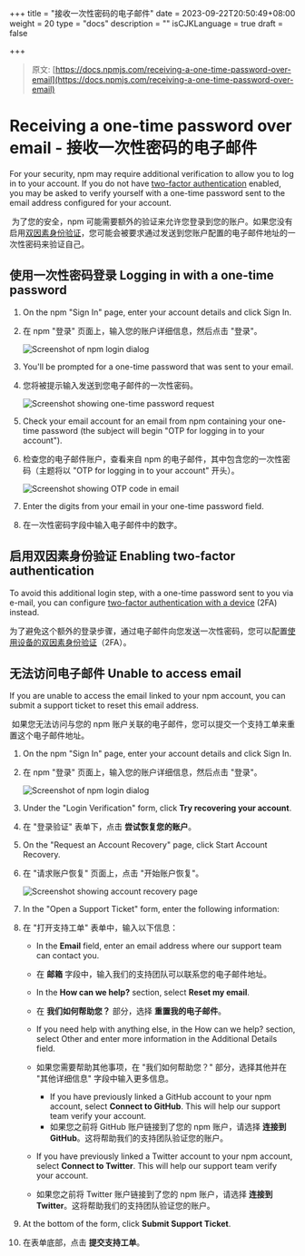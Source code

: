 +++
title = "接收一次性密码的电子邮件"
date = 2023-09-22T20:50:49+08:00
weight = 20
type = "docs"
description = ""
isCJKLanguage = true
draft = false

+++

> 原文: [https://docs.npmjs.com/receiving-a-one-time-password-over-email](https://docs.npmjs.com/receiving-a-one-time-password-over-email)

# Receiving a one-time password over email - 接收一次性密码的电子邮件

For your security, npm may require additional verification to allow you to log in to your account. If you do not have [two-factor authentication](configuring-two-factor-authentication) enabled, you may be asked to verify yourself with a one-time password sent to the email address configured for your account.

​	为了您的安全，npm 可能需要额外的验证来允许您登录到您的账户。如果您没有启用[双因素身份验证](configuring-two-factor-authentication)，您可能会被要求通过发送到您账户配置的电子邮件地址的一次性密码来验证自己。

## 使用一次性密码登录 Logging in with a one-time password

1. On the npm "Sign In" page, enter your account details and click Sign In.

2. 在 npm "登录" 页面上，输入您的账户详细信息，然后点击 "登录"。

   ![Screenshot of npm login dialog](Receivingaone-timepasswordoveremail_img/user-login.png)

3. You'll be prompted for a one-time password that was sent to your email.

4. 您将被提示输入发送到您电子邮件的一次性密码。

   ![Screenshot showing one-time password request](Receivingaone-timepasswordoveremail_img/one-time-password-email.png)

5. Check your email account for an email from npm containing your one-time password (the subject will begin "OTP for logging in to your account").

6. 检查您的电子邮件账户，查看来自 npm 的电子邮件，其中包含您的一次性密码（主题将以 "OTP for logging in to your account" 开头）。

   ![Screenshot showing OTP code in email](Receivingaone-timepasswordoveremail_img/email-otp-code.png)

7. Enter the digits from your email in your one-time password field.

8. 在一次性密码字段中输入电子邮件中的数字。

## 启用双因素身份验证 Enabling two-factor authentication

To avoid this additional login step, with a one-time password sent to you via e-mail, you can configure [two-factor authentication with a device](https://docs.npmjs.com/configuring-two-factor-authentication) (2FA) instead.

​	为了避免这个额外的登录步骤，通过电子邮件向您发送一次性密码，您可以配置[使用设备的双因素身份验证](https://docs.npmjs.com/configuring-two-factor-authentication)（2FA）。

## 无法访问电子邮件 Unable to access email

If you are unable to access the email linked to your npm account, you can submit a support ticket to reset this email address.

​	如果您无法访问与您的 npm 账户关联的电子邮件，您可以提交一个支持工单来重置这个电子邮件地址。

1. On the npm "Sign In" page, enter your account details and click Sign In.

2. 在 npm "登录" 页面上，输入您的账户详细信息，然后点击 "登录"。

   ![Screenshot of npm login dialog](Receivingaone-timepasswordoveremail_img/user-login.png)

3. Under the "Login Verification" form, click **Try recovering your account**.

4. 在 "登录验证" 表单下，点击 **尝试恢复您的账户**。

5. On the "Request an Account Recovery" page, click Start Account Recovery.

6. 在 "请求账户恢复" 页面上，点击 "开始账户恢复"。

   ![Screenshot showing account recovery page](Receivingaone-timepasswordoveremail_img/request-account-recovery.png)

7. In the "Open a Support Ticket" form, enter the following information:

8. 在 "打开支持工单" 表单中，输入以下信息：

   - In the **Email** field, enter an email address where our support team can contact you.

   - 在 **邮箱** 字段中，输入我们的支持团队可以联系您的电子邮件地址。

   - In the **How can we help?** section, select **Reset my email**.

   - 在 **我们如何帮助您？** 部分，选择 **重置我的电子邮件**。

   - If you need help with anything else, in the How can we help? section, select Other and enter more information in the Additional Details field.
   - 如果您需要帮助其他事项，在 "我们如何帮助您？" 部分，选择其他并在 "其他详细信息" 字段中输入更多信息。
     - If you have previously linked a GitHub account to your npm account, select **Connect to GitHub**. This will help our support team verify your account.
     - 如果您之前将 GitHub 账户链接到了您的 npm 账户，请选择 **连接到 GitHub**。这将帮助我们的支持团队验证您的账户。
   - If you have previously linked a Twitter account to your npm account, select **Connect to Twitter**. This will help our support team verify your account.
   - 如果您之前将 Twitter 账户链接到了您的 npm 账户，请选择 **连接到 Twitter**。这将帮助我们的支持团队验证您的账户。

9. At the bottom of the form, click **Submit Support Ticket**.

10. 在表单底部，点击 **提交支持工单**。
